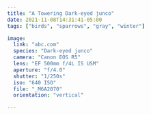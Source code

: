 ```yaml
---
title: "A Towering Dark-eyed junco"
date: 2021-11-08T14:31:41-05:00
tags: ["birds", "sparrows", "gray", "winter"]

image:
  link: "abc.com"
  species: "Dark-eyed junco"
  camera: "Canon EOS R5"
  lens: "EF 500mm f/4L IS USM"
  aperture: "f/4.0"
  shutter: "1/250s"
  iso: "640 ISO"
  file: "_M6A2070"
  orientation: "vertical"

---
```

